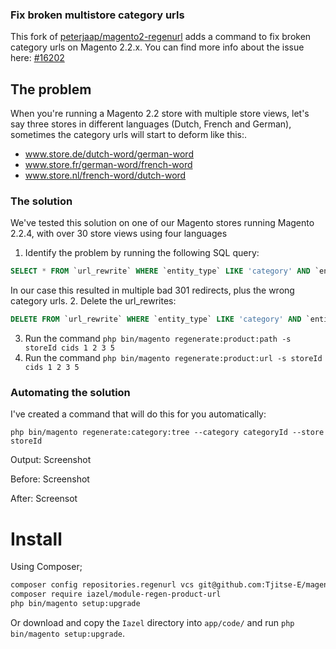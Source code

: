 ### Fix broken multistore category urls

This fork of [peterjaap/magento2-regenurl](https://github.com/peterjaap/magento2-regenurl) adds a command to fix broken category urls on Magento 2.2.x. You can find more info about the issue here: [#16202](https://github.com/magento/magento2/issues/16202)

## The problem

When you're running a Magento 2.2 store with multiple store views, let's say three stores in different languages (Dutch, French and German), sometimes the category urls will start to deform like this:.

- www.store.de/dutch-word/german-word
- www.store.fr/german-word/french-word
- www.store.nl/french-word/dutch-word

### The solution
We've tested this solution on one of our Magento stores running Magento 2.2.4, with over 30 store views using four languages

1. Identify the problem by running the following SQL query:
```sql
SELECT * FROM `url_rewrite` WHERE `entity_type` LIKE 'category' AND `entity_id` IN (category, ids, here) AND `store_id` = 8 ORDER BY `url_rewrite_id`
```
In our case this resulted in multiple bad 301 redirects, plus the wrong category urls.
2. Delete the url_rewrites:
```sql
DELETE FROM `url_rewrite` WHERE `entity_type` LIKE 'category' AND `entity_id` IN (category, ids, here) AND `store_id` = 8 ORDER BY `url_rewrite_id`
```
3. Run the command `php bin/magento regenerate:product:path -s storeId cids 1 2 3 5`
4. Run the command `php bin/magento regenerate:product:url -s storeId cids 1 2 3 5`

### Automating the solution
I've created a command that will do this for you automatically:

`php bin/magento regenerate:category:tree --category categoryId --store storeId`

Output:
Screenshot

Before:
Screenshot

After:
Screensot

# Install
Using Composer;

```sh
composer config repositories.regenurl vcs git@github.com:Tjitse-E/magento2-regenurl.git
composer require iazel/module-regen-product-url
php bin/magento setup:upgrade
```

Or download and copy the `Iazel` directory into `app/code/` and run `php bin/magento setup:upgrade`.